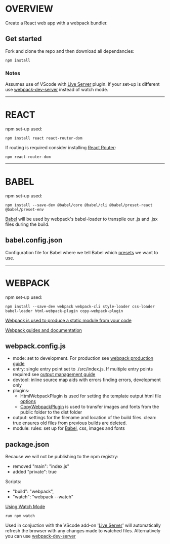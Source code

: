 # OVERVIEW

Create a React web app with a webpack bundler.

## Get started

Fork and clone the repo and then download all dependancies:

```
npm install
```

### Notes

Assumes use of VScode with [Live Server](https://marketplace.visualstudio.com/items?itemName=ritwickdey.LiveServer) plugin. If your set-up is different use [webpack-dev-server](https://webpack.js.org/guides/development/#using-webpack-dev-server) instead of watch mode.

---

# REACT

npm set-up used:

```
npm install react react-router-dom
```

If routing is required consider installing [React Router](https://reactrouter.com/en/main):

```
npm react-router-dom
```

---

# BABEL

npm set-up used:

```
npm install --save-dev @babel/core @babel/cli @babel/preset-react @babel/preset-env
```

[Babel](https://babeljs.io/) will be used by webpack's babel-loader to transpile our .js and .jsx files during the build.

## babel.config.json

Configuration file for Babel where we tell Babel which [presets](https://babeljs.io/docs/presets) we want to use.

---

# WEBPACK

npm set-up used:

```
npm install --save-dev webpack webpack-cli style-loader css-loader babel-loader html-webpack-plugin copy-webpack-plugin
```

[Webpack is used to produce a static module from your code](https://webpack.js.org/concepts/)

[Webpack guides and documentation](https://webpack.js.org/guides/)

## webpack.config.js

- mode: set to development. For production see [webpack production guide](https://webpack.js.org/guides/production/)
- entry: single entry point set to ./src/index.js. If multiple entry points required see [output management guide](https://webpack.js.org/guides/output-management/)
- devtool: inline source map aids with errors finding errors, development only
- plugins:
  - HtmlWebpackPlugin is used for setting the template output html file [options](https://github.com/jantimon/html-webpack-plugin#options)
  - [CopyWebpackPlugin](https://webpack.js.org/plugins/copy-webpack-plugin/) is used to transfer images and fonts from the public folder to the dist folder
- output: settings for the filename and location of the build files. clean: true ensures old files from previous builds are deleted.
- module: rules: set up for [Babel](https://webpack.js.org/loaders/babel-loader/), css, images and fonts

## package.json

Because we will not be publishing to the npm registry:

- removed "main": "index.js"
- added "private": true

Scripts:

- "build": "webpack",
- "watch": "webpack --watch"

[Using Watch Mode](https://webpack.js.org/guides/development/#using-watch-mode)

```
run npm watch
```

Used in conjuction with the VScode add-on '[Live Server](https://marketplace.visualstudio.com/items?itemName=ritwickdey.LiveServer)' will automatically refresh the browser with any changes made to watched files. Alternatively you can use [webpack-dev-server](https://webpack.js.org/guides/development/#using-webpack-dev-server)
